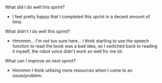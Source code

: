What did I do well this sprint?
- I feel pretty happy that I completed this sprint in a decent amount of time.

What didn't I do well this sprint?
- Hmmmm... I'm not too sure here... I think starting to use the speech function to read the book was a bad idea, so I switched back to reading it myself, the robot voice didn't work so well for me lol.

What can I improve on next sprint?
- Hmmmm I think utilising more resources when I come to an issue/problem.